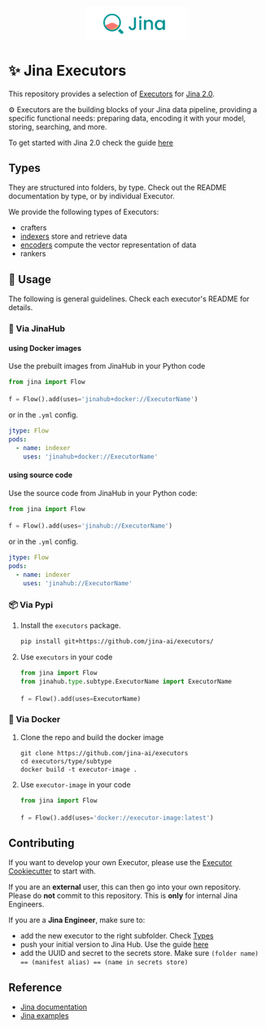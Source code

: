 <p align="center">
<img src="https://github.com/jina-ai/jina/blob/master/.github/logo-only.gif?raw=true" alt="Jina logo: Jina is a cloud-native neural search framework" width="200px">
</p>

# ✨ Jina Executors

This repository provides a selection of [Executors](https://github.com/jina-ai/jina/blob/master/.github/2.0/cookbooks/Executor.md) for [Jina 2.0](https://github.com/jina-ai/jina).

⚙️ Executors are the building blocks of your Jina data pipeline, providing a specific functional needs: preparing data, encoding it with your model, storing, searching, and more.

To get started with Jina 2.0 check the guide [here](https://github.com/jina-ai/jina#run-quick-demo)

## Types 

They are structured into folders, by type. Check out the README documentation by type, or by individual Executor.

We provide the following types of Executors:

- crafters
- [indexers](./jinahub/indexers) store and retrieve data
- [encoders](./jinahub/encoders) compute the vector representation of data
- rankers

## 🚀 Usage

The following is general guidelines. Check each executor's README for details.

### 🚚 Via JinaHub

#### using Docker images

Use the prebuilt images from JinaHub in your Python code 

```python
from jina import Flow
	
f = Flow().add(uses='jinahub+docker://ExecutorName')
```

or in the `.yml` config.
	
```yaml
jtype: Flow
pods:
  - name: indexer
    uses: 'jinahub+docker://ExecutorName'
``` 

#### using source code

Use the source code from JinaHub in your Python code:

```python
from jina import Flow
	
f = Flow().add(uses='jinahub://ExecutorName')
```

or in the `.yml` config.

```yaml
jtype: Flow
pods:
  - name: indexer
    uses: 'jinahub://ExecutorName'
```


### 📦️ Via Pypi

1. Install the `executors` package.

	```bash
	pip install git+https://github.com/jina-ai/executors/
	```

1. Use `executors` in your code

   ```python
   from jina import Flow
   from jinahub.type.subtype.ExecutorName import ExecutorName
   
   f = Flow().add(uses=ExecutorName)
   ```


### 🐳 Via Docker

1. Clone the repo and build the docker image

	```shell
	git clone https://github.com/jina-ai/executors
	cd executors/type/subtype
	docker build -t executor-image .
	```

1. Use `executor-image` in your code

	```python
	from jina import Flow
	
	f = Flow().add(uses='docker://executor-image:latest')
	```

## Contributing

If you want to develop your own Executor, please use the [Executor Cookiecutter](https://github.com/jina-ai/cookiecutter-jina-executor/) to start with. 

If you are an **external** user, this can then go into your own repository. Please do **not** commit to this repository. This is **only** for internal Jina Engineers. 

If you are a **Jina Engineer**, make sure to:
- add the new executor to the right subfolder. Check [Types](#types)
- push your initial version to Jina Hub. Use the guide [here](https://github.com/jina-ai/jina/blob/master/.github/2.0/cookbooks/Hubble.md#2-push-and-pull-cli)
- add the UUID and secret to the secrets store. Make sure `(folder name) == (manifest alias) == (name in secrets store)` 

## Reference

- [Jina documentation](https://github.com/jina-ai/jina/tree/master/.github/2.0/cookbooks)
- [Jina examples](https://github.com/jina-ai/examples)